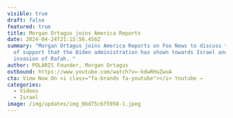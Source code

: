 ```yaml
---
visible: true
draft: false
featured: true
title: Morgan Ortagus joins America Reports
date: 2024-04-24T21:15:56.456Z
summary: "Morgan Ortagus joins America Reports on Fox News to discuss the lack
  of support that the Biden administration has shown towards Israel and their
  invasion of Rafah. "
author: POLARIS Founder, Morgan Ortagus
outbound: https://www.youtube.com/watch?v=-kdwRHuZwuA
cta: View Now On <i class="fa-brands fa-youtube"></i> Youtube →
categories:
  - Videos
  - Israel
image: /img/updates/img_0bd75c6f5950-1.jpeg
---
```

